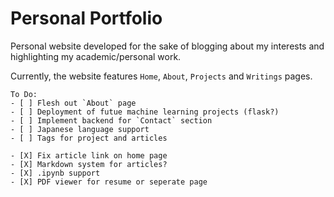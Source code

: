 
# Personal Portfolio
 
Personal website developed for the sake of blogging about my interests and highlighting my academic/personal work.


Currently, the website features `Home`, `About`, `Projects` and `Writings` pages.


```[tasklist]
To Do:
- [ ] Flesh out `About` page
- [ ] Deployment of futue machine learning projects (flask?)
- [ ] Implement backend for `Contact` section
- [ ] Japanese language support
- [ ] Tags for project and articles

- [X] Fix article link on home page
- [X] Markdown system for articles?
- [X] .ipynb support
- [X] PDF viewer for resume or seperate page

```
